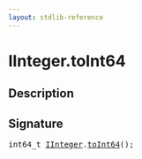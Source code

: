 ```yaml
---
layout: stdlib-reference
---
```


# IInteger\.toInt64

## Description





## Signature 

<pre>
int64_t <a href="/stdlib-reference/interfaces/IInteger/index" class="code_type">IInteger</a>.<a href="/stdlib-reference/interfaces/IInteger/toInt64">toInt64</a>();

</pre>

